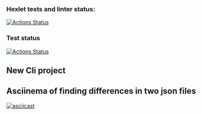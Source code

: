 ### Hexlet tests and linter status:
[![Actions Status](https://github.com/Asma-pixel/frontend-project-lvl2/workflows/hexlet-check/badge.svg)](https://github.com/Asma-pixel/frontend-project-lvl2/actions)

### Test status
 [![Actions Status](https://github.com/Asma-pixel/frontend-project-lvl2/workflows/test/badge.svg)](https://github.com/Asma-pixel/frontend-project-lvl2/actions)

## New Cli project

## Asciinema of finding differences in two json files
[![asciicast](https://asciinema.org/a/oikw28ik2zhvcGewG6t8LeSj2.svg)](https://asciinema.org/a/oikw28ik2zhvcGewG6t8LeSj2)